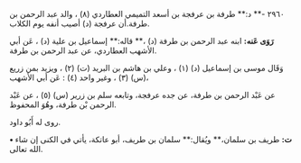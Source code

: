 ٢٩٦٠ -** د:** طرفة بن عرفجة بن أسعد التميمي العطاردي (٨) ، والد عبد الرحمن بن طرفة.أن عرفجة (د) أصيب أنفه يوم الكلاب.

**رَوَى عَنه:** ابنه عبد الرحمن بن طرفة (د) ،** قاله:** إسماعيل بن علية (د) ، عَن أبي الأشهب العطاردي، عن عبد الرحمن بن طرفة.

وَقَال موسى بن إسماعيل (د) (١) ، وعلي بن هاشم بن البريد (ت) (٢) ، ويزيد بمن زريع (س) (٣) ، وغير واحد (٤) : عَن أبي الأشهب،

عن عَبْد الرحمن بن طرفة، عن جده عرفجة، وتابعه سلم بن زرير (س) (٥) ، عن عَبْد الرحمن بْن طرفة، وهُوَ المحفوظ.

روى له أَبُو داود.

**• ت:** طريف بن سلمان،** ويُقال:** سلمان بن طريف، أبو عاتكة، يأتي في الكنى إن شاء الله تعالى.